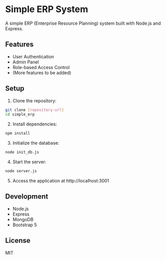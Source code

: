 # Simple ERP System

A simple ERP (Enterprise Resource Planning) system built with Node.js and Express.

## Features

- User Authentication
- Admin Panel
- Role-based Access Control
- (More features to be added)

## Setup

1. Clone the repository:
```bash
git clone [repository-url]
cd simple_erp
```

2. Install dependencies:
```bash
npm install
```

3. Initialize the database:
```bash
node init_db.js
```

4. Start the server:
```bash
node server.js
```

5. Access the application at http://localhost:3001

## Development

- Node.js
- Express
- MongoDB
- Bootstrap 5

## License

MIT
